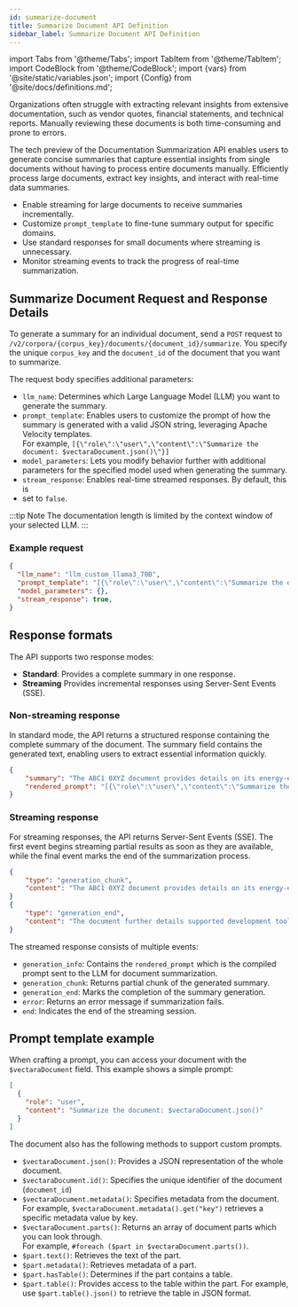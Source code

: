 ```yaml
---
id: summarize-document
title: Summarize Document API Definition
sidebar_label: Summarize Document API Definition
---
```


import Tabs from '@theme/Tabs';
import TabItem from '@theme/TabItem';
import CodeBlock from '@theme/CodeBlock';
import {vars} from '@site/static/variables.json';
import {Config} from '@site/docs/definitions.md';

Organizations often struggle with extracting relevant insights from extensive 
documentation, such as vendor quotes, financial statements, and technical 
reports. Manually reviewing these documents is both time-consuming and prone 
to errors. 

The tech preview of the Documentation Summarization API enables users to 
generate concise summaries that capture essential insights from single 
documents without having to process entire documents manually. Efficiently 
process large documents, extract key insights, and interact with real-time
data summaries.

* Enable streaming for large documents to receive summaries incrementally.
* Customize `prompt_template` to fine-tune summary output for specific domains.
* Use standard responses for small documents where streaming is unnecessary.
* Monitor streaming events to track the progress of real-time summarization.

## Summarize Document Request and Response Details

To generate a summary for an individual document, send a `POST` request to 
`/v2/corpora/{corpus_key}/documents/{document_id}/summarize`. You specify the 
unique `corpus_key` and the `document_id` of the document that you want to 
summarize. 

The request body specifies additional parameters:

* `llm_name`: Determines which Large Language Model (LLM) you want to generate 
  the summary.
* `prompt_template`: Enables users to customize the prompt of how the summary 
  is generated with a valid JSON string, leveraging Apache Velocity templates.  
  For example, `[{\"role\":\"user\",\"content\":\"Summarize the document: $vectaraDocument.json()\"}]`
* `model_parameters`: Lets you modify behavior further with additional parameters 
  for the specified model used when generating the summary.
* `stream_response`: Enables real-time streamed responses. By default, this is 
* set to `false`.

:::tip Note
The documentation length is limited by the context window of your selected LLM.
:::

### Example request

```json
{
  "llm_name": "llm_custom_llama3_70B",
  "prompt_template": "[{\"role\":\"user\",\"content\":\"Summarize the document: $vectaraDocument.json()\"}]",
  "model_parameters": {},
  "stream_response": true,
}
```

## Response formats

The API supports two response modes:

* **Standard**: Provides a complete summary in one response.
* **Streaming** Provides incremental responses using Server-Sent Events (SSE).

### Non-streaming response

In standard mode, the API returns a structured response containing the 
complete summary of the document. The summary field contains the generated 
text, enabling users to extract essential information quickly.


```json
{
    "summary": "The ABC1 0XYZ document provides details on its energy-efficient ARM microcontroller, Bluetooth 5.2 capabilities, and security features. It includes a breakdown of its low-power operation, hardware accelerators, and applications for IoT and embedded systems. The document further details supported development tools and firmware integration.",
    "rendered_prompt": "[{\"role\":\"user\",\"content\":\"Summarize the document: ...\"}]"
}
```

### Streaming response

For streaming responses, the API returns Server-Sent Events (SSE). The first 
event begins streaming partial results as soon as they are available, while 
the final event marks the end of the summarization process.

```json
{
    "type": "generation_chunk",
    "content": "The ABC1 0XYZ document provides details on its energy-efficient ARM..."
}
{
    "type": "generation_end",
    "content": "The document further details supported development tools and firmware integration."
}
```

The streamed response consists of multiple events:

* `generation_info`: Contains the `rendered_prompt` which is the compiled 
  prompt sent to the LLM for document summarization.
* `generation_chunk`: Returns partial chunk of the generated summary.
* `generation_end`: Marks the completion of the summary generation.
* `error`: Returns an error message if summarization fails.
* `end`: Indicates the end of the streaming session.

## Prompt template example

When crafting a prompt, you can access your document with the `$vectaraDocument` 
field. This example shows a simple prompt:

```json
[
  {
    "role": "user",
    "content": "Summarize the document: $vectaraDocument.json()"
  }
]
```
The document also has the following methods to support custom prompts. 

* `$vectaraDocument.json()`: Provides a JSON representation of the whole document.
* `$vectaraDocument.id()`: Specifies the unique identifier of the document (`document_id`)
* `$vectaraDocument.metadata()`: Specifies metadata from the document.  
  For example, 
  `$vectaraDocument.metadata().get("key")` retrieves a specific metadata value by key.
* `$vectaraDocument.parts()`: Returns an array of document parts which you can look 
  through.  
  For example, `#foreach ($part in $vectaraDocument.parts())`.  
* `$part.text()`: Retrieves the text of the part.
* `$part.metadata()`: Retrieves metadata of a part.
* `$part.hasTable()`: Determines if the part contains a table.
* `$part.table()`: Provides access to the table within the part. For example, 
  use `$part.table().json()` to retrieve the table in JSON format.

